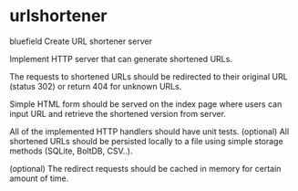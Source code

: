 # urlshortener
bluefield
Create URL shortener server

Implement HTTP server that can generate shortened URLs.

The requests to shortened URLs should be redirected to their original URL (status 302) or
return 404 for unknown URLs.

Simple HTML form should be served on the index page where users can input URL and
retrieve the shortened version from server.

All of the implemented HTTP handlers should have unit tests.
(optional) All shortened URLs should be persisted locally to a file using simple storage
methods (SQLite, BoltDB, CSV..).

(optional) The redirect requests should be cached in memory for certain amount of time.